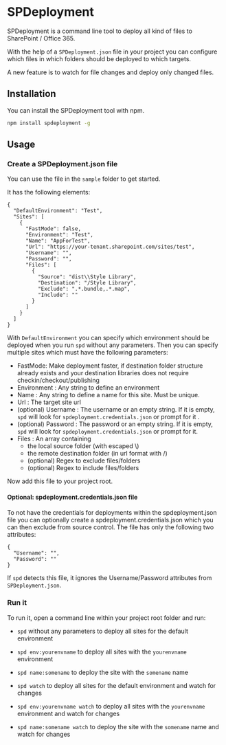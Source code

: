 # SPDeployment

SPDeployment is a command line tool to deploy all kind of files to SharePoint / Office 365.

With the help of a `SPDeployment.json` file in your project you can configure which files in which folders should be deployed to which targets.

A new feature is to watch for file changes and deploy only changed files.

## Installation

You can install the SPDeployment tool with npm.
```bash
npm install spdeployment -g
```

## Usage

### Create a SPDeployment.json file

You can use the file in the `sample` folder to get started.

It has the following elements:

```
{
  "DefaultEnvironment": "Test",
  "Sites": [
    {
      "FastMode": false,
      "Environment": "Test",
      "Name": "AppForTest",
      "Url": "https://your-tenant.sharepoint.com/sites/test",
      "Username": "",
      "Password": "",
      "Files": [
        {
          "Source": "dist\\Style Library",
          "Destination": "/Style Library",
          "Exclude": ".*.bundle,.*.map",
		  "Include": ""
        }
      ]
    }
  ]
}
```

With `DefaultEnvironment` you can specify which environment should be deployed when you run `spd` without any parameters.
Then you can specify multiple sites which must have the following parameters:

* FastMode: Make deployment faster, if destination folder structure already exists and your destination libraries does not require checkin/checkout/publishing 
* Environment : Any string to define an environment
* Name : Any string to define a name for this site. Must be unique.
* Url : The target site url
* (optional) Username : The username or an empty string. If it is empty, `spd` will look for `spdeployment.credentials.json` or prompt for it .
* (optional) Password : The password or an empty string. If it is empty, `spd` will look for `spdeployment.credentials.json` or prompt for it.
* Files : An array containing
    * the local source folder (with escaped \\)
    * the remote destination folder (in url format with /)
    * (optional) Regex to exclude files/folders
	* (optional) Regex to include files/folders

Now add this file to your project root.

#### Optional: spdeployment.credentials.json file

To not have the credentials for deployments within the spdeployment.json file you can optionally create a spdeployment.credentials.json
which you can then exclude from source control.
The file has only the following two attributes:

```
{
  "Username": "",
  "Password": ""
}
```

If `spd` detects this file, it ignores the Username/Password attributes from `SPDeployment.json`.

### Run it

To run it, open a command line within your project root folder and run:

* `spd` without any parameters to deploy all sites for the default environment
* `spd env:yourenvname` to deploy all sites with the `yourenvname` environment
* `spd name:somename` to deploy the site with the `somename` name

* `spd watch` to deploy all sites for the default environment and watch for changes
* `spd env:yourenvname watch` to deploy all sites with the `yourenvname` environment and watch for changes
* `spd name:somename watch` to deploy the site with the `somename` name and watch for changes
